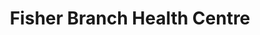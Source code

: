---
title: "Fisher Branch Health Centre"
url: /fisher-branch/fisher-branch-health-centre/
shop: Spirituosen
---